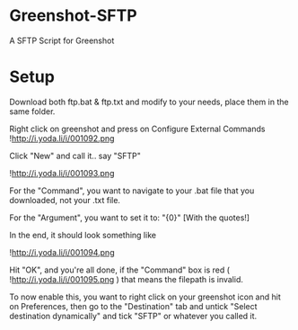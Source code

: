 Greenshot-SFTP
==============

A SFTP Script for Greenshot

Setup
=========

Download both ftp.bat & ftp.txt and modify to your needs, place them in the same folder. 

Right click on greenshot and press on Configure External Commands
!http://i.yoda.li/i/001092.png 

Click "New" and call it.. say "SFTP"

!http://i.yoda.li/i/001093.png 

For the "Command", you want to navigate to your .bat file that you downloaded, not your .txt file.

For the "Argument", you want to set it to: "{0}" [With the quotes!]

In the end, it should look something like

!http://i.yoda.li/i/001094.png 

Hit "OK", and you're all done, if the "Command" box is red ( !http://i.yoda.li/i/001095.png ) that means the filepath is invalid.

To now enable this, you want to right click on your greenshot icon and hit on Preferences, then go to the "Destination" tab and untick "Select destination dynamically" and tick "SFTP" or whatever you called it.
